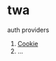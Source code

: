 # twa

auth providers
1. [Cookie](https://github.com/ickqkicx/twa/blob/auth/Cookie/AuthController.cs)
2. ...

